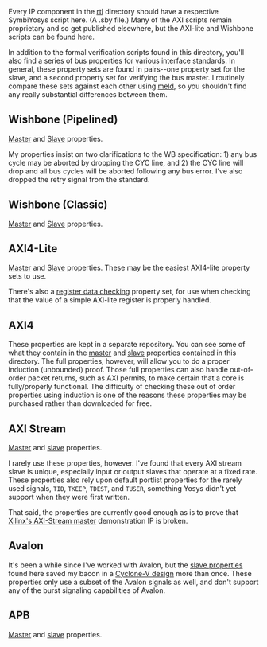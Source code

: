 Every IP component in the [rtl](../../rtl) directory should have a respective
SymbiYosys script here.  (A .sby file.)  Many of the AXI scripts remain
proprietary and so get published elsewhere, but the AXI-lite and Wishbone
scripts can be found here.

In addition to the formal verification scripts found in this directory,
you'll also find a series of bus properties for various interface standards.
In general, these property sets are found in pairs--one property set for the
slave, and a second property set for verifying the bus master.  I routinely
compare these sets against each other using [meld](https://meldmerge.org),
so you shouldn't find any really substantial differences between them.

## Wishbone (Pipelined)

[Master](fwb_master.v) and [Slave](fwb_slave.v) properties.

My properties insist on two clarifications to the WB specification: 1) any
bus cycle may be aborted by dropping the CYC line, and 2) the CYC line will
drop and all bus cycles will be aborted following any bus error.  I've also
dropped the retry signal from the standard.

## Wishbone (Classic)

[Master](fwbc_master.v) and [Slave](fwbc_slave.v) properties.

## AXI4-Lite

[Master](faxil_master.v) and [Slave](faxil_slave.v) properties.  These may
be the easiest AXI4-lite property sets to use.

There's also a [register data checking](faxil_register.v) property set, for
use when checking that the value of a simple AXI-lite register is properly
handled.

## AXI4

These properties are kept in a separate repository.  You can see some of what
they contain in the [master](faxi_master.v) and [slave](faxi_slave.v) properties
contained in this directory.  The full properties, however, will allow you to
do a proper induction (unbounded) proof.  Those full properties can also handle
out-of-order packet returns, such as AXI permits, to make certain that a
core is fully/properly functional.  The difficulty of checking these out of
order properties using induction is one of the reasons these properties may be
purchased rather than downloaded for free.

## AXI Stream

[Master](faxis_master.v) and [slave](faxis_slave.v) properties.

I rarely use these properties, however.  I've found that every AXI stream
slave is unique, especially input or output slaves that operate at a fixed
rate.  These properties also rely upon default portlist properties for
the rarely used signals, `TID`, `TKEEP`, `TDEST`, and `TUSER`, something
Yosys didn't yet support when they were first written.

That said, the properties are currently good enough as is to prove that
[Xilinx's AXI-Stream master](xlnxstream_2018_3.v) demonstration IP is broken.

## Avalon

It's been a while since I've worked with Avalon, but the [slave
properties](fav_slave.v) found here saved my bacon in a
[Cyclone-V design](https://zipcpu.com/blog/2018/02/09/first-cyclonev.html)
more than once.  These properties only use a subset of the Avalon signals
as well, and don't support any of the burst signaling capabilities of Avalon.

## APB

[Master](fapb_master.v) and [slave](fapb_slave.v) properties.
